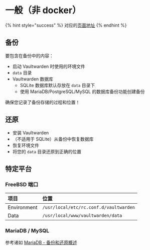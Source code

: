 # 一般（非 docker）

{% hint style="success" %}
对应的[页面地址](https://github.com/dani-garcia/vaultwarden/wiki/General-%28not-docker%29)
{% endhint %}

## 备份 <a id="backup"></a>

要包含在备份中的内容：

* 启动 Vaultwarden 时使用的环境文件
* `data` 目录
* Vaultwarden 数据库
  * SQLite 数据库默认存放在 `data` 目录下
  * 使用 MariaDB/PostgreSQL/MySQL 的数据库备份功能创建备份

确保您记录了备份存储的过程和位置！

## 还原 <a id="restore"></a>

* 安装 Vaultwarden
* （不适用于 SQLite）从备份中恢复数据库
* 恢复环境文件
* 将您的 `data` 目录还原到正确的位置

## 特定平台 <a id="platform-specific"></a>

### FreeBSD 端口 <a id="freebsd-port"></a>

| **项目** | **位置** |
| :--- | :--- |
| Environment | `/usr/local/etc/rc.conf.d/vaultwarden` |
| Data | `/usr/local/www/vaultwarden/data` |

### MariaDB / MySQL <a id="mariadb-mysql"></a>

参考诸如 [MariaDB - 备份和还原概述](https://mariadb.com/kb/en/backup-and-restore-overview/)

